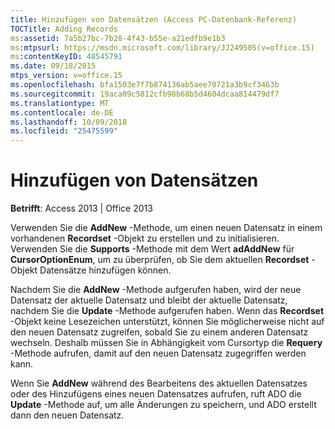 ```yaml
---
title: Hinzufügen von Datensätzen (Access PC-Datenbank-Referenz)
TOCTitle: Adding Records
ms:assetid: 7a5b27bc-7b28-4f43-b55e-a21edfb9e1b3
ms:mtpsurl: https://msdn.microsoft.com/library/JJ249505(v=office.15)
ms:contentKeyID: 48545791
ms.date: 09/18/2015
mtps_version: v=office.15
ms.openlocfilehash: bfa1503e7f7b874136ab5aee70721a3b9cf3463b
ms.sourcegitcommit: 19aca09c5812cfb98b68b5d4604dcaa814479df7
ms.translationtype: MT
ms.contentlocale: de-DE
ms.lasthandoff: 10/09/2018
ms.locfileid: "25475599"
---
```

# <a name="adding-records"></a>Hinzufügen von Datensätzen


**Betrifft**: Access 2013 | Office 2013

Verwenden Sie die **AddNew** -Methode, um einen neuen Datensatz in einem vorhandenen **Recordset** -Objekt zu erstellen und zu initialisieren. Verwenden Sie die **Supports** -Methode mit dem Wert **adAddNew** für **CursorOptionEnum**, um zu überprüfen, ob Sie dem aktuellen **Recordset** -Objekt Datensätze hinzufügen können.

Nachdem Sie die **AddNew** -Methode aufgerufen haben, wird der neue Datensatz der aktuelle Datensatz und bleibt der aktuelle Datensatz, nachdem Sie die **Update** -Methode aufgerufen haben. Wenn das **Recordset** -Objekt keine Lesezeichen unterstützt, können Sie möglicherweise nicht auf den neuen Datensatz zugreifen, sobald Sie zu einem anderen Datensatz wechseln. Deshalb müssen Sie in Abhängigkeit vom Cursortyp die **Requery** -Methode aufrufen, damit auf den neuen Datensatz zugegriffen werden kann.

Wenn Sie **AddNew** während des Bearbeitens des aktuellen Datensatzes oder des Hinzufügens eines neuen Datensatzes aufrufen, ruft ADO die **Update** -Methode auf, um alle Änderungen zu speichern, und ADO erstellt dann den neuen Datensatz.

